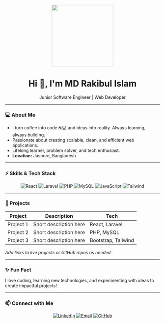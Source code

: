 <p align="center">
  <img src="https://media.giphy.com/media/3o7TKP56WjZ4z3JkFi/giphy.gif" width="200"/>
</p>

<h1 align="center">Hi 👋, I'm MD Rakibul Islam</h1>
<p align="center">Junior Software Engineer | Web Developer</p>

---

### 💻 About Me
- I turn coffee into code ☕💻 and ideas into reality. Always learning, always building.  
- Passionate about creating scalable, clean, and efficient web applications.  
- Lifelong learner, problem solver, and tech enthusiast.  
- **Location:** Jashore, Bangladesh  

---

### ⚡ Skills & Tech Stack
<p align="center">
  <img alt="React" src="https://img.shields.io/badge/React-61DAFB?style=for-the-badge&logo=react&logoColor=black"/>
  <img alt="Laravel" src="https://img.shields.io/badge/Laravel-FF2D20?style=for-the-badge&logo=laravel&logoColor=white"/>
  <img alt="PHP" src="https://img.shields.io/badge/PHP-777BB4?style=for-the-badge&logo=php&logoColor=white"/>
  <img alt="MySQL" src="https://img.shields.io/badge/MySQL-4479A1?style=for-the-badge&logo=mysql&logoColor=white"/>
  <img alt="JavaScript" src="https://img.shields.io/badge/JavaScript-F7DF1E?style=for-the-badge&logo=javascript&logoColor=black"/>
  <img alt="Tailwind" src="https://img.shields.io/badge/Tailwind-06B6D4?style=for-the-badge&logo=tailwind-css&logoColor=white"/>
</p>

---

### 🚀 Projects
| Project | Description | Tech |
|---------|-------------|------|
| Project 1 | Short description here | React, Laravel |
| Project 2 | Short description here | PHP, MySQL |
| Project 3 | Short description here | Bootstrap, Tailwind |

*Add links to live projects or GitHub repos as needed.*  

---

### ✨ Fun Fact
I love coding, learning new technologies, and experimenting with ideas to create impactful projects!  

---

### 📫 Connect with Me
<p align="center">
  <a href="https://www.linkedin.com/in/yourprofile"><img src="https://img.shields.io/badge/LinkedIn-Rakibul-blue?style=for-the-badge&logo=linkedin" alt="LinkedIn"/></a>
  <a href="mailto:your.email@example.com"><img src="https://img.shields.io/badge/Email-your.email-red?style=for-the-badge&logo=gmail" alt="Email"/></a>
  <a href="https://github.com/yourusername"><img src="https://img.shields.io/badge/GitHub-Rakibul-black?style=for-the-badge&logo=github" alt="GitHub"/></a>
</p>
